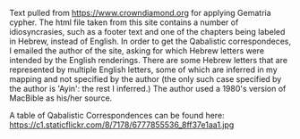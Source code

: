 Text pulled from https://www.crowndiamond.org for applying Gematria cypher. The html file taken from this site contains a number of idiosyncrasies, such as a footer text and one of the chapters being labeled in Hebrew, instead of English. In order to get the Qabalistic correspondeces, I emailed the author of the site, asking for which Hebrew letters were intended by the English renderings. There are some Hebrew letters that are represented by multiple English letters, some of which are inferred in my mapping and not specified by the author (the only such case specified by the author is 'Ayin': the rest I inferred.) The author used a 1980's version of MacBible as his/her source.

A table of Qabalistic Correspondences can be found here:
https://c1.staticflickr.com/8/7178/6777855536_8ff37e1aa1.jpg
